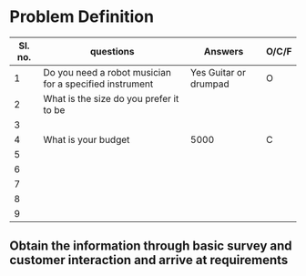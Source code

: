 # Problem Definition
|Sl. no.|questions|Answers|O/C/F|
|-------|---------|-------|-----|
|1|Do you need a robot musician for a specified instrument|Yes Guitar or drumpad|O|
|2|What is the size do you prefer it to be|
|3|
|4|What is your budget|5000|C|
|5|
|6|
|7|
|8|
|9|
## Obtain the information through basic survey and customer interaction and arrive at requirements